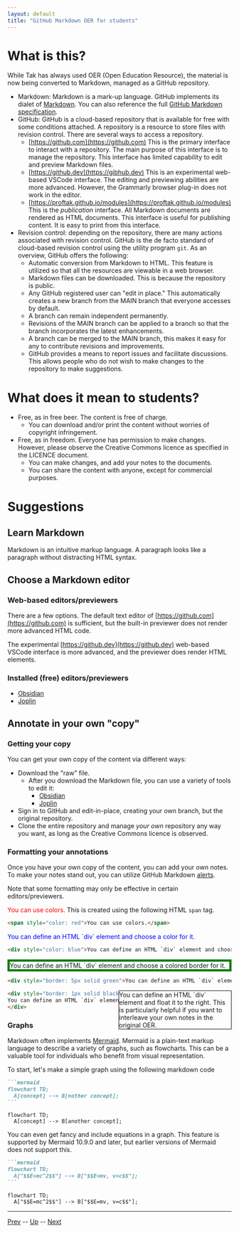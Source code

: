 ```yaml
---
layout: default
title: "GitHub Markdown OER for students"
---
```


# What is this?

While Tak has always used OER (Open Education Resource), the material is now being converted to Markdown, managed as a GitHub repository.

* Markdown: Markdown is a mark-up language. GitHub implements its dialet of [Markdown](https://docs.github.com/en/get-started/writing-on-github/getting-started-with-writing-and-formatting-on-github/basic-writing-and-formatting-syntax). You can also reference the full [GitHub Markdown specification](https://github.github.com/gfm/). 
* GitHub: GitHub is a cloud-based repository that is available for free with some conditions attached. A repository is a resource to store files with revision control. There are several ways to access a repository.
  * [https://github.com](https://github.com) This is the primary interface to interact with a repository. The main purpose of this interface is to manage the repository. This interface has limited capability to edit and preview Markdown files.
  * [https://github.dev](https://gibhub.dev) This is an experimental web-based VSCode interface. The editing and previewing abilities are more advanced. However, the Grammarly browser plug-in does not work in the editor.
  * [https://proftak.github.io/modules](https://proftak.github.io/modules) This is the *publication* interface. All Markdown documents are rendered as HTML documents. This interface is useful for publishing content. It is easy to print from this interface.
* Revision control: depending on the repository, there are many actions associated with revision control. GitHub is the de facto standard of cloud-based revision control using the utility program `git`. As an overview, GitHub offers the following:
  * Automatic conversion from Markdown to HTML. This feature is utilized so that all the resources are viewable in a web browser.
  * Markdown files can be downloaded. This is because the repository is public.
  * Any GitHub registered user can "edit in place." This automatically creates a new branch from the MAIN branch that everyone accesses by default.
  * A branch can remain independent permanently.
  * Revisions of the MAIN branch can be applied to a branch so that the branch incorporates the latest enhancements.
  * A branch can be merged to the MAIN branch, this makes it easy for any to contribute revisions and improvements.
  * GitHub provides a means to report issues and facilitate discussions. This allows people who do not wish to make changes to the repository to make suggestions.

# What does it mean to students?

* Free, as in free beer. The content is free of charge.
  * You can download and/or print the content without worries of copyright infringement.
* Free, as in freedom. Everyone has permission to make changes. However, please observe the Creative Commons licence as specified in the LICENCE document.
  * You can make changes, and add your notes to the documents.
  * You can share the content with anyone, except for commercial purposes.

# Suggestions

## Learn Markdown

Markdown is an intuitive markup language. A paragraph looks like a paragraph without distracting HTML syntax.

## Choose a Markdown editor

### Web-based editors/previewers

There are a few options. The default text editor of [https://github.com](https://github.com) is sufficient, but the built-in previewer does not render more advanced HTML code.

The experimental [https://github.dev](https://github.dev) web-based VSCode interface is more advanced, and the previewer does render HTML elements.

### Installed (free) editors/previewers

* [Obsidian](https://help.obsidian.md/Getting+started/Download+and+install+Obsidian)
* [Joplin](https://joplinapp.org/)

## Annotate in your own "copy"

### Getting your copy

You can get your own copy of the content via different ways:

* Download the "raw" file.
  * After you download the Markdown file, you can use a variety of tools to edit it:
    * [Obsidian](https://help.obsidian.md/Getting+started/Download+and+install+Obsidian)
    * [Joplin](https://joplinapp.org/)
* Sign in to GitHub and edit-in-place, creating your own branch, but the original repository.
* Clone the entire repository and manage *your own* repository any way you want, as long as the Creative Commons licence is observed.

### Formatting your annotations

Once you have your own copy of the content, you can add your own notes. To make your notes stand out, you can utilize GitHub Markdown [alerts](https://docs.github.com/en/get-started/writing-on-github/getting-started-with-writing-and-formatting-on-github/basic-writing-and-formatting-syntax#alerts). 

Note that some formatting may only be effective in certain editors/previewers. 

<span style="color: red">You can use colors.</span> This is created using the following HTML `span` tag.

```html
<span style="color: red">You can use colors.</span>
```

<div style="color: blue">You can define an HTML `div` element and choose a color for it.</div>


```html
<div style="color: blue">You can define an HTML `div` element and choose a color for it.</div>
```

<div style="border: 5px solid green">
You can define an HTML `div` element and choose a colored border for it.
</div>

```html
<div style="border: 5px solid green">You can define an HTML `div` element and choose a colored border for it.</div>
```

<div style="border: 1px solid black; float: right; width: 50%">
 You can define an HTML `div` element and float it to the right. This is particularly helpful if you want to interleave your own notes in the original OER.
</div>

```html
<div style="border: 1px solid black; float: right; width: 50%">
You can define an HTML `div` element and float it to the right. This is particularly helpful if you want to interleave your own notes in the original OER.
</div>
```


### Graphs

Markdown often implements [Mermaid](https://mermaid.js.org/). Mermaid is a plain-text markup language to describe a variety of graphs, such as flowcharts. This can be a valuable tool for individuals who benefit from visual representation.

To start, let's make a simple graph using the following markdown code

````markdown
```mermaid
flowchart TD;
  A[concept] --> B[nother concept];
```
````

```mermaid
flowchart TD;
  A[concept] --> B[another concept];
```

You can even get fancy and include equations in a graph. This feature is supported by Mermaid 10.9.0 and later, but earlier versions of Mermaid does not support this.

````markdown
```mermaid
flowchart TD;
  A["$$E=mc^2$$"] --> B["$$E=mv, v=c$$"];
```
````

```mermaid
flowchart TD;
  A["$$E=mc^2$$"] --> B["$$E=mv, v=c$$"];
```

<hr>

[Prev](markdownGithubOer.md) -- [Up](README.md) -- [Next](studentCentricGenAi.md)

